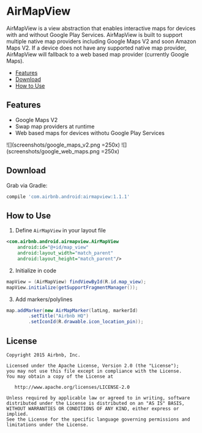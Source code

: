 # AirMapView

AirMapView is a view abstraction that enables interactive maps
for devices with and without Google Play Services. AirMapView is built
to support multiple native map providers including Google Maps V2 and soon Amazon Maps V2.
If a device does not have any supported native map provider, AirMapView
will fallback to a web based map provider (currently Google Maps).

* [Features](#features)
* [Download](#download)
* [How to Use](#how-to-use)

## Features

* Google Maps V2
* Swap map providers at runtime
* Web based maps for devices withotu Google Play Services

![](screenshots/google_maps_v2.png =250x)
![](screenshots/google_web_maps.png =250x)



## Download

Grab via Gradle:

```groovy
compile 'com.airbnb.android:airmapview:1.1.1'
```


## How to Use

1. Define `AirMapView` in your layout file
```xml
<com.airbnb.android.airmapview.AirMapView
    android:id="@+id/map_view"
    android:layout_width="match_parent"
    android:layout_height="match_parent"/>
```

2. Initialize in code
```java
mapView = (AirMapView) findViewById(R.id.map_view);
mapView.initialize(getSupportFragmentManager());
```

3. Add markers/polylines
```java
map.addMarker(new AirMapMarker(latLng, markerId)
        .setTitle("Airbnb HQ")
        .setIconId(R.drawable.icon_location_pin));
```


License
--------

    Copyright 2015 Airbnb, Inc.

    Licensed under the Apache License, Version 2.0 (the "License");
    you may not use this file except in compliance with the License.
    You may obtain a copy of the License at

       http://www.apache.org/licenses/LICENSE-2.0

    Unless required by applicable law or agreed to in writing, software
    distributed under the License is distributed on an "AS IS" BASIS,
    WITHOUT WARRANTIES OR CONDITIONS OF ANY KIND, either express or implied.
    See the License for the specific language governing permissions and
    limitations under the License.


 [1]: http://airbnb.github.io/airbnb/AirMapView/
